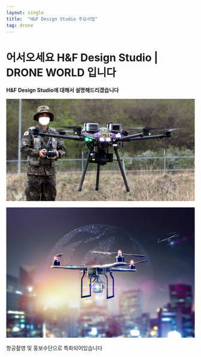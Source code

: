 ```yaml
---
layout: single
title:  "H&F Design Studio 주요사업"
tag: drone
---
```


# 어서오세요 H&F Design Studio | DRONE WORLD 입니다

**H&F Design Studio에 대해서 설명해드리겠습니다**

![B20220727094157290](../images/2023-03-23-two/B20220727094157290.jpg)

![38743_77484_4727](../images/2023-03-23-two/38743_77484_4727.jpg)

항공촬영 및 홍보수단으로 특화되어있습니다
